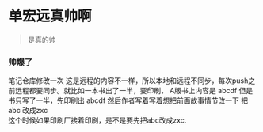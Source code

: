 # 单宏远真帅啊
> 是真的帅
### 帅爆了
笔记仓库修改一次
这是远程的内容不一样，所以本地和远程不同步，每次push之前远程都要同步。就比如一本书出了一半，要印刷，
A版书上内容是   abcdf   但是书只写了一半，先印刷出   abcdf
然后作者写着写着想把前面故事情节改一下  把abc 改成zxc  
这个时候如果印刷厂接着印刷，是不是要先把abc改成zxc.

